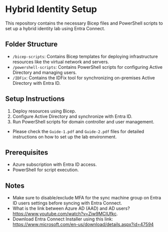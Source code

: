 # Hybrid Identity Setup

This repository contains the necessary Bicep files and PowerShell scripts to set up a hybrid identity lab using Entra Connect.

## Folder Structure

- `/bicep-scripts`: Contains Bicep templates for deploying infrastructure resources like the virtual network and servers.
- `/powershell-scripts`: Contains PowerShell scripts for configuring Active Directory and managing users.
- `/IDFix`: Contains the IDFix tool for synchronizing on-premises Active Directory with Entra ID.

## Setup Instructions

1. Deploy resources using Bicep.
2. Configure Active Directory and synchronize with Entra ID.
3. Run PowerShell scripts for domain controller and user management.

- Please check the `Guide-1.pdf` and `Guide-2.pdf` files for detailed instructions on how to set up the lab environment.

## Prerequisites

- Azure subscription with Entra ID access.
- PowerShell for script execution.

## Notes

- Make sure to disable/exclude MFA for the sync machine group on Entra ID users settings before syncing with Entra Connect.
- What is the link between Azure AD (AAD) and AD users? https://www.youtube.com/watch?v=Ziw9MClUfkc.
- Download Entra Connect Installer using this link: https://www.microsoft.com/en-us/download/details.aspx?id=47594
